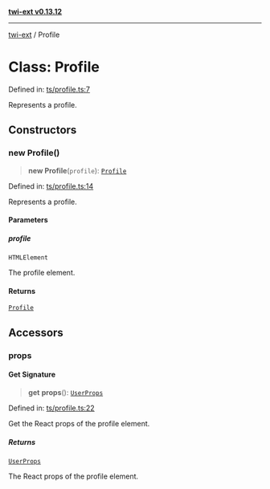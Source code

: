 [**twi-ext v0.13.12**](../README.md)

***

[twi-ext](../README.md) / Profile

# Class: Profile

Defined in: [ts/profile.ts:7](https://github.com/Robot-Inventor/twi-ext/blob/8b545e372d37d3bd8a9a60b4daddf6602af884b4/src/ts/profile.ts#L7)

Represents a profile.

## Constructors

### new Profile()

> **new Profile**(`profile`): [`Profile`](Profile.md)

Defined in: [ts/profile.ts:14](https://github.com/Robot-Inventor/twi-ext/blob/8b545e372d37d3bd8a9a60b4daddf6602af884b4/src/ts/profile.ts#L14)

Represents a profile.

#### Parameters

##### profile

`HTMLElement`

The profile element.

#### Returns

[`Profile`](Profile.md)

## Accessors

### props

#### Get Signature

> **get** **props**(): [`UserProps`](../interfaces/UserProps.md)

Defined in: [ts/profile.ts:22](https://github.com/Robot-Inventor/twi-ext/blob/8b545e372d37d3bd8a9a60b4daddf6602af884b4/src/ts/profile.ts#L22)

Get the React props of the profile element.

##### Returns

[`UserProps`](../interfaces/UserProps.md)

The React props of the profile element.
